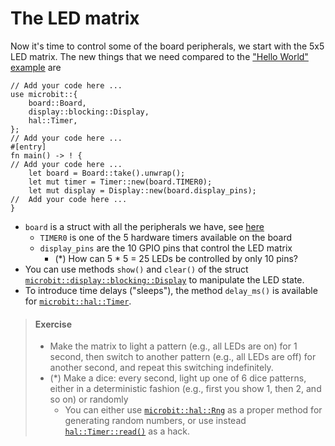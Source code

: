 # The LED matrix

Now it's time to control some of the board peripherals, we start with the 5x5 LED matrix. The new things that we need compared to the ["Hello World" example](./hello_embedded_world.md) are
```rust,noplayground
// Add your code here ...
use microbit::{
    board::Board,
    display::blocking::Display,
    hal::Timer,
};
// Add your code here ...
#[entry]
fn main() -> ! {
// Add your code here ...
    let board = Board::take().unwrap();
    let mut timer = Timer::new(board.TIMER0);
    let mut display = Display::new(board.display_pins);
//  Add your code here ...
}
```
+ `board` is a struct with all the peripherals we have, see [here](https://docs.rs/microbit-v2/latest/microbit/board/struct.Board.html)
  + `TIMER0` is one of the 5 hardware timers available on the board
  + `display_pins` are the 10 GPIO pins that control the LED matrix
    + (*) How can 5 * 5 = 25 LEDs be controlled by only 10 pins?
+ You can use methods `show()` and `clear()` of the struct [`microbit::display::blocking::Display`](https://docs.rs/microbit-v2/latest/microbit/display/blocking/struct.Display.html) to manipulate the LED state.
+ To introduce time delays ("sleeps"), the method `delay_ms()` is available for [`microbit::hal::Timer`](https://docs.rs/microbit-v2/latest/microbit/hal/struct.Timer.html).

> #### Exercise
> + Make the matrix to light a pattern (e.g., all LEDs are on) for 1 second, then switch to another pattern (e.g., all LEDs are off) for another second, and repeat this switching indefinitely.
> + (*) Make a dice: every second, light up one of 6 dice patterns, either in a deterministic fashion (e.g., first you show 1, then 2, and so on) or randomly
>   + You can either use [`microbit::hal::Rng`](https://docs.rs/microbit-v2/latest/microbit/hal/struct.Rng.html) as a proper method for generating random numbers, or use instead [`hal::Timer::read()`](https://docs.rs/microbit-v2/latest/microbit/hal/struct.Timer.html#method.read) as a hack.

